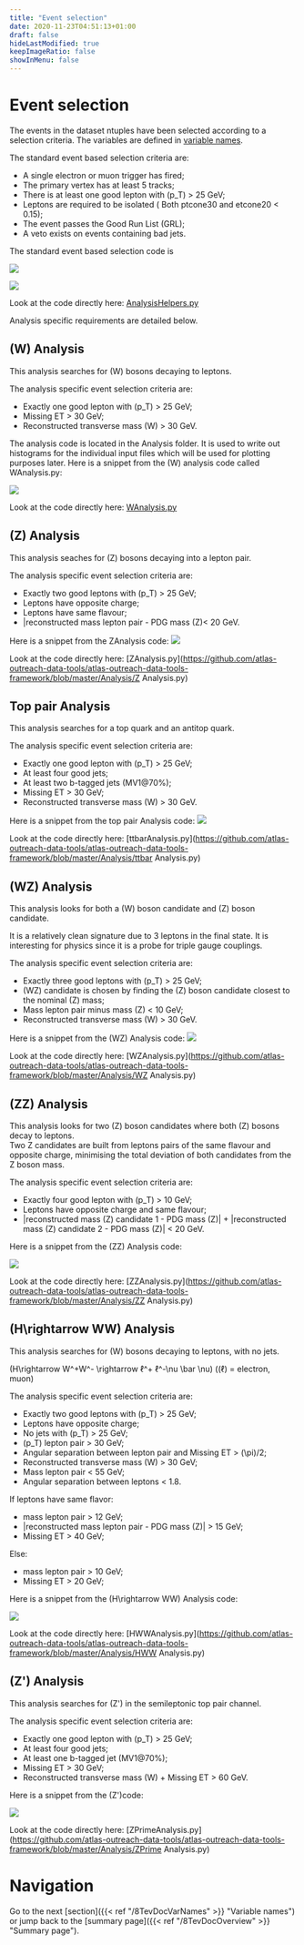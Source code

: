 ```yaml
---
title: "Event selection"
date: 2020-11-23T04:51:13+01:00
draft: false
hideLastModified: true
keepImageRatio: false
showInMenu: false
---
```


# Event selection

The events in the dataset ntuples have been selected according to a selection criteria.  The variables are defined in [variable names](https://cheatham1.gitbooks.io/openatlasdatatools/content/variable_names.html).

The standard event based selection criteria are:

* A single electron or muon trigger has fired;
* The primary vertex has at least 5 tracks;
* There is at least one good lepton with \(p_T\) > 25 GeV;
* Leptons are required to be isolated
( Both ptcone30 and etcone20 < 0.15);  
* The event passes the Good Run List (GRL);
* A veto exists on events containing bad jets.

The standard event based selection code is 

![](images/CodeSnippet/GoodLepton.png)

![](images/CodeSnippet/StandardEventSelection.png)

Look at the code directly here: 
[AnalysisHelpers.py](https://github.com/atlas-outreach-data-tools/atlas-outreach-data-tools-framework/blob/master/Analysis/AnalysisHelpers.py)


Analysis specific requirements are detailed below.

## \(W\) Analysis

This analysis searches for \(W\) bosons decaying to leptons. 

The analysis specific event selection criteria are:

* Exactly one good lepton with \(p_T\) > 25 GeV; 
* Missing ET > 30 GeV;
* Reconstructed transverse mass \(W\) > 30 GeV.

The analysis code is located in the Analysis folder. It is used to write out histograms for the individual input files which will be used for plotting purposes later.
Here is a snippet from the \(W\) analysis code called  WAnalysis.py:

![](images/CodeSnippet/WcodeSnippet.png)

Look at the code directly here: [WAnalysis.py](https://github.com/atlas-outreach-data-tools/atlas-outreach-data-tools-framework/blob/master/Analysis/WAnalysis.py)
## \(Z\) Analysis

This analysis seaches for \(Z\) bosons decaying into a lepton pair. 

The analysis specific event selection criteria are:

* Exactly two good leptons with \(p_T\) > 25 GeV; 
* Leptons have opposite charge;
* Leptons have same flavour; 
* |reconstructed mass lepton pair - PDG mass \(Z\)< 20 GeV.

Here is a snippet from the ZAnalysis code:
![](images/CodeSnippet/ZcodeSnippet.png)

Look at the code directly here: [ZAnalysis.py](https://github.com/atlas-outreach-data-tools/atlas-outreach-data-tools-framework/blob/master/Analysis/Z
Analysis.py)

## Top pair Analysis

This analysis searches for a top quark and an antitop quark.

The analysis specific event selection criteria are:

* Exactly one good lepton with \(p_T\) > 25 GeV; 
* At least four good jets;
* At least two b-tagged jets (MV1@70%);
* Missing ET > 30 GeV;
* Reconstructed transverse mass \(W\) > 30 GeV.

Here is a snippet from the top pair Analysis code:
![](images/CodeSnippet/ttbarcodeSnippet.png)

Look at the code directly here: [ttbarAnalysis.py](https://github.com/atlas-outreach-data-tools/atlas-outreach-data-tools-framework/blob/master/Analysis/ttbar
Analysis.py)

## \(WZ\) Analysis

This analysis looks for both a \(W\) boson candidate and \(Z\) boson candidate.

It is a relatively clean signature due to 3 leptons in the final state.  It is interesting for physics since it is a probe for triple gauge couplings.

The analysis specific event selection criteria are:

* Exactly three good leptons with \(p_T\) > 25 GeV;
* \(WZ\) candidate is chosen by finding the \(Z\) boson candidate closest to the nominal \(Z\) mass;
* Mass lepton pair minus mass \(Z\) < 10 GeV;
* Reconstructed transverse mass \(W\) > 30 GeV.

Here is a snippet from the \(WZ\) Analysis code:
![](images/CodeSnippet/WZcodeSnippet.png)

Look at the code directly here: [WZAnalysis.py](https://github.com/atlas-outreach-data-tools/atlas-outreach-data-tools-framework/blob/master/Analysis/WZ
Analysis.py)

## \(ZZ\) Analysis

This analysis looks for two \(Z\) boson candidates where both \(Z\) bosons decay to leptons.  
Two Z candidates are built from leptons pairs of the same flavour and opposite charge, minimising the total deviation of both candidates from the Z boson mass.

The analysis specific event selection criteria are:

* Exactly four good lepton with \(p_T\) > 10 GeV;
* Leptons have opposite charge and same flavour; 
* |reconstructed mass \(Z\) candidate 1 - PDG mass \(Z\)| + |reconstructed mass \(Z\) candidate 2 - PDG mass \(Z\)| < 20 GeV.

Here is a snippet from the \(ZZ\) Analysis code:

![](images/CodeSnippet/ZZcodeSnippet.png)

Look at the code directly here: [ZZAnalysis.py](https://github.com/atlas-outreach-data-tools/atlas-outreach-data-tools-framework/blob/master/Analysis/ZZ
Analysis.py)

## \(H\rightarrow WW\) Analysis

This analysis searches for \(W\) bosons decaying to leptons, with no jets.

\(H\rightarrow W^+W^- \rightarrow ℓ^+ ℓ^-\nu  \bar \nu\) (\(ℓ\) = electron, muon)

The analysis specific event selection criteria are:

* Exactly two good leptons with \(p_T\) > 25 GeV;
* Leptons have opposite charge;
* No jets with \(p_T\) > 25 GeV;
* \(p_T\) lepton pair > 30 GeV;
* Angular separation between lepton pair and Missing ET > \(\pi\)/2;
* Reconstructed transverse mass \(W\) > 30 GeV;
* Mass lepton pair < 55 GeV;
* Angular separation between leptons < 1.8.
 
 
If leptons have same flavor:
* mass lepton pair > 12 GeV;
* |reconstructed mass lepton pair - PDG mass \(Z\)| > 15 GeV;
* Missing ET > 40 GeV;
 
Else:
* mass lepton pair > 10 GeV;
* Missing ET > 20 GeV;




Here is a snippet from the \(H\rightarrow WW\) Analysis code:

![](images/CodeSnippet/HWWcodeSnippet.png)

Look at the code directly here: [HWWAnalysis.py](https://github.com/atlas-outreach-data-tools/atlas-outreach-data-tools-framework/blob/master/Analysis/HWW
Analysis.py)

## \(Z'\) Analysis

This analysis searches for \(Z'\) in the semileptonic top pair channel.

The analysis specific event selection criteria are:

* Exactly one good lepton with \(p_T\) > 25 GeV;
* At least four good jets;
* At least one b-tagged jet (MV1@70%); 
* Missing ET > 30 GeV;
* Reconstructed transverse mass \(W\) + Missing ET > 60 GeV.

Here is a snippet from the \(Z'\)code:

![](images/CodeSnippet/ZprimecodeSnippet.png)

Look at the code directly here: [ZPrimeAnalysis.py](https://github.com/atlas-outreach-data-tools/atlas-outreach-data-tools-framework/blob/master/Analysis/ZPrime
Analysis.py)

# Navigation
Go to the next [section]({{< ref "/8TevDocVarNames" >}} "Variable names") or jump back to the [summary page]({{< ref "/8TevDocOverview" >}} "Summary page").
